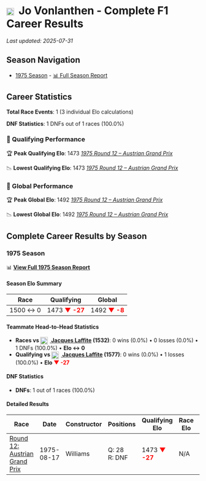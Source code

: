 # <img src="https://upload.wikimedia.org/wikipedia/commons/f/f3/Flag_of_Switzerland.svg" alt="Switzerland" width="20" height="auto" style="vertical-align: middle; margin-right: 5px;" onerror="this.outerHTML='🇨🇭'; this.style.marginRight='5px';"/> Jo Vonlanthen - Complete F1 Career Results

*Last updated: 2025-07-31*

## Season Navigation

- [1975 Season](#1975-season) - [📊 Full Season Report](../seasons/1975-season-report)

## Career Statistics

**Total Race Events**: 1 (3 individual Elo calculations)

**DNF Statistics**: 1 DNFs out of 1 races (100.0%)

### 🏁 Qualifying Performance

🏆 **Peak Qualifying Elo**: 1473
   *[1975 Round 12 – Austrian Grand Prix](../seasons/1975-season-report#round-12-austrian-grand-prix)*

📉 **Lowest Qualifying Elo**: 1473
   *[1975 Round 12 – Austrian Grand Prix](../seasons/1975-season-report#round-12-austrian-grand-prix)*

### 🌟 Global Performance

🏆 **Peak Global Elo**: 1492
   *[1975 Round 12 – Austrian Grand Prix](../seasons/1975-season-report#round-12-austrian-grand-prix)*

📉 **Lowest Global Elo**: 1492
   *[1975 Round 12 – Austrian Grand Prix](../seasons/1975-season-report#round-12-austrian-grand-prix)*


## Complete Career Results by Season

### 1975 Season

📊 **[View Full 1975 Season Report](../seasons/1975-season-report)**

#### Season Elo Summary

| Race | Qualifying | Global |
|------|------------|--------|
| 1500 ↔ 0 | 1473 **<span style="color: red;">▼ -27</span>** | 1492 **<span style="color: red;">▼ -8</span>** |

#### Teammate Head-to-Head Statistics

- **Races vs [<img src="https://upload.wikimedia.org/wikipedia/commons/c/c3/Flag_of_France.svg" alt="France" width="20" height="auto" style="vertical-align: middle; margin-right: 5px;" onerror="this.outerHTML='🇫🇷'; this.style.marginRight='5px';"/> Jacques Laffite](jacques-laffite) (1532)**: 0 wins (0.0%) • 0 losses (0.0%) • 1 DNFs (100.0%) • **Elo ↔ 0**
- **Qualifying vs [<img src="https://upload.wikimedia.org/wikipedia/commons/c/c3/Flag_of_France.svg" alt="France" width="20" height="auto" style="vertical-align: middle; margin-right: 5px;" onerror="this.outerHTML='🇫🇷'; this.style.marginRight='5px';"/> Jacques Laffite](jacques-laffite) (1577)**: 0 wins (0.0%) • 1 losses (100.0%) • **Elo **<span style="color: red;">▼ -27</span>****


#### DNF Statistics

- **DNFs**: 1 out of 1 races (100.0%)

#### Detailed Results

| Race | Date | Constructor | Positions | Qualifying Elo | Race Elo | Global Elo | Teammate |
|------|------|-------------|-----------|----------------|----------|------------|----------|
| [Round 12: Austrian Grand Prix](../seasons/1975-season-report#round-12-austrian-grand-prix) | 1975-08-17 | Williams | Q: 28<br/>R: DNF | 1473 **<span style="color: red;">▼ -27</span>** | N/A | 1492 **<span style="color: red;">▼ -8</span>** | [<img src="https://upload.wikimedia.org/wikipedia/commons/c/c3/Flag_of_France.svg" alt="France" width="20" height="auto" style="vertical-align: middle; margin-right: 5px;" onerror="this.outerHTML='🇫🇷'; this.style.marginRight='5px';"/> Jacques Laffite](jacques-laffite)<br/>Q: 12<br/>R: DNF |

